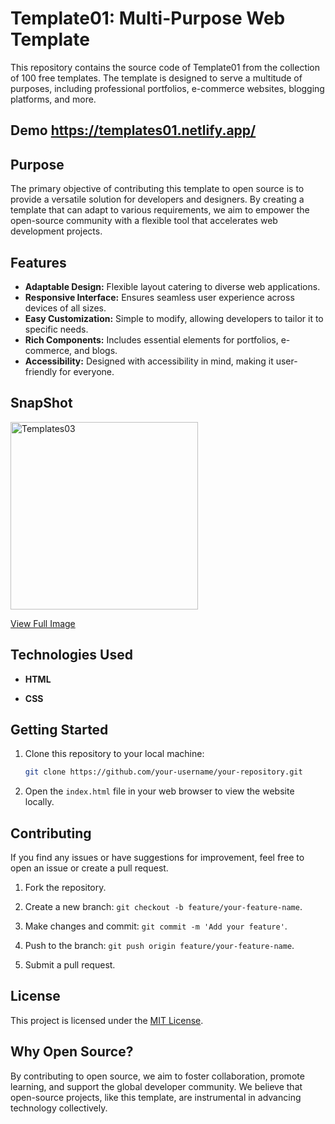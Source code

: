 # Template01: Multi-Purpose Web Template
This repository contains the source code of Template01 from the collection of 100 free templates. The template is designed to serve a multitude of purposes, including professional portfolios, e-commerce websites, blogging platforms, and more.

## Demo https://templates01.netlify.app/

## Purpose
The primary objective of contributing this template to open source is to provide a versatile solution for developers and designers. By creating a template that can adapt to various requirements, we aim to empower the open-source community with a flexible tool that accelerates web development projects.

## Features

- **Adaptable Design:** Flexible layout catering to diverse web applications.
- **Responsive Interface:** Ensures seamless user experience across devices of all sizes.
- **Easy Customization:** Simple to modify, allowing developers to tailor it to specific needs.
- **Rich Components:** Includes essential elements for portfolios, e-commerce, and blogs.
- **Accessibility:** Designed with accessibility in mind, making it user-friendly for everyone.

## SnapShot

<img src="https://github.com/Rohitashsingh89/portfolio-template/assets/93479842/e82f33db-cccb-4840-a001-363d44d68e5c" alt="Templates03" height="300">

[View Full Image](https://github.com/Rohitashsingh89/portfolio-template/assets/93479842/e82f33db-cccb-4840-a001-363d44d68e5c)


## Technologies Used

- **HTML**

- **CSS**

## Getting Started

1. Clone this repository to your local machine:

   ```bash
   git clone https://github.com/your-username/your-repository.git
   ```

2. Open the `index.html` file in your web browser to view the website locally.


## Contributing

If you find any issues or have suggestions for improvement, feel free to open an issue or create a pull request.

1. Fork the repository.

2. Create a new branch: `git checkout -b feature/your-feature-name`.

3. Make changes and commit: `git commit -m 'Add your feature'`.

4. Push to the branch: `git push origin feature/your-feature-name`.

5. Submit a pull request.

## License

This project is licensed under the [MIT License](https://github.com/Rohitashsingh89/LICENSE.MD/blob/main/README.md).

## Why Open Source?

By contributing to open source, we aim to foster collaboration, promote learning, and support the global developer community. We believe that open-source projects, like this template, are instrumental in advancing technology collectively.
